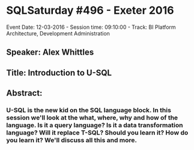 # SQLSaturday #496 - Exeter 2016
Event Date: 12-03-2016 - Session time: 09:10:00 - Track: BI Platform Architecture, Development  Administration
## Speaker: Alex Whittles
## Title: Introduction to U-SQL
## Abstract:
### U-SQL is the new kid on the SQL language block. In this session we'll look at the what, where, why and how of the language. Is it a query language? Is it a data transformation language? Will it replace T-SQL? Should you learn it? How do you learn it? We'll discuss all this and more.
